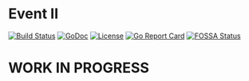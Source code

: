 # Event II

[![Build Status](https://travis-ci.com/xyproto/event2.svg?branch=master)](https://travis-ci.com/xyproto/event2) [![GoDoc](https://godoc.org/github.com/xyproto/event2?status.svg)](https://godoc.org/github.com/xyproto/event2) [![License](https://img.shields.io/badge/license-MIT-green.svg?style=flat)](https://raw.githubusercontent.com/xyproto/event2/master/LICENSE) [![Go Report Card](https://goreportcard.com/badge/github.com/xyproto/event2)](https://goreportcard.com/report/github.com/xyproto/event2) [![FOSSA Status](https://app.fossa.com/api/projects/git%2Bgithub.com%2Fxyproto%2Fevent2.svg?type=shield)](https://app.fossa.com/projects/git%2Bgithub.com%2Fxyproto%2Fevent2?ref=badge_shield)

# WORK IN PROGRESS
